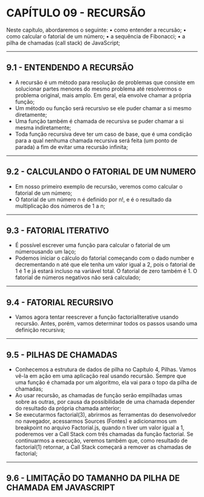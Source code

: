 # CAPÍTULO 09 - RECURSÃO

Neste capítulo, abordaremos o seguinte:
• como entender a recursão;
• como calcular o fatorial de um número;
• a sequência de Fibonacci;
• a pilha de chamadas (call stack) de JavaScript;

---

## 9.1 - ENTENDENDO A RECURSÃO

- A recursão é um método para resolução de problemas que consiste em solucionar partes menores do mesmo problema até resolvermos o problema original, mais amplo. Em geral, ela envolve chamar a própria função;
- Um método ou função será recursivo se ele puder chamar a si mesmo diretamente;
- Uma função também é chamada de recursiva se puder chamar a si mesma indiretamente;
- Toda função recursiva deve ter um caso de base, que é uma condição para a qual nenhuma chamada recursiva será feita (um ponto de parada) a fim de evitar uma recursão infinita;

---

## 9.2 - CALCULANDO O FATORIAL DE UM NUMERO

- Em nosso primeiro exemplo de recursão, veremos como calcular o fatorial de um número;
- O fatorial de um número n é definido por n!, e é o resultado da multiplicação dos números de 1 a n;

---

## 9.3 - FATORIAL ITERATIVO

- É possível escrever uma função para calcular o fatorial de um númerousando um laço;
- Podemos iniciar o cálculo do fatorial começando com o dado number e decrementando n até que ele tenha um valor igual a 2, pois o fatorial de 1 é 1 e já estará incluso na variável total. O fatorial de zero também é 1. O fatorial de números negativos não será calculado;

---

## 9.4 - FATORIAL RECURSIVO

- Vamos agora tentar reescrever a função factorialIterative usando recursão. Antes, porém, vamos determinar todos os passos usando uma definição recursiva;

---

## 9.5 - PILHAS DE CHAMADAS

- Conhecemos a estrutura de dados de pilha no Capítulo 4, Pilhas. Vamos vê-la em ação em uma aplicação real usando recursão. Sempre que uma função é chamada por um algoritmo, ela vai para o topo da pilha de chamadas;
- Ao usar recursão, as chamadas de função serão empilhadas umas sobre as outras, por causa da possibilidade de uma chamada depender do resultado da própria chamada anterior;
- Se executarmos factorial(3), abrirmos as ferramentas do desenvolvedor no navegador, acessarmos Sources (Fontes) e adicionarmos um breakpoint
  no arquivo Factorial.js, quando n tiver um valor igual a 1, poderemos ver a Call Stack com três chamadas da função factorial. Se continuarmos a execução, veremos também que, como resultado de factorial(1) retornar, a Call Stack começará a remover as chamadas de factorial;

---

## 9.6 - LIMITAÇÃO DO TAMANHO DA PILHA DE CHAMADA EM JAVASCRIPT
